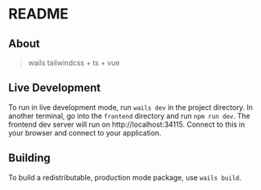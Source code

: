 # README

## About

> wails tailwindcss + ts + vue

## Live Development

To run in live development mode, run `wails dev` in the project directory. In another terminal, go into the `frontend`
directory and run `npm run dev`. The frontend dev server will run on http://localhost:34115. Connect to this in your
browser and connect to your application.

## Building

To build a redistributable, production mode package, use `wails build`.
